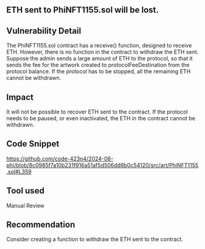 ## ETH sent to PhiNFT1155.sol will be lost.

## Vulnerability Detail
The PhiNFT1155.sol contract has a receive() function, designed to receive ETH. However, there is no function in the contract to withdraw the ETH sent. Suppose the admin sends a large amount of ETH to the protocol, so that it sends the fee for the artwork created to protocolFeeDestination from the protocol balance. If the protocol has to be stopped, all the remaining ETH cannot be withdrawn. 

## Impact
It will not be possible to recover ETH sent to the contract. If the protocol needs to be paused, or even inactivated, the ETH in the contract cannot be withdrawn.

## Code Snippet
https://github.com/code-423n4/2024-08-phi/blob/8c0985f7a10b231f916a51af5d506dd6b0c54120/src/art/PhiNFT1155.sol#L359

## Tool used

Manual Review

## Recommendation
Consider creating a function to withdraw the ETH sent to the contract.